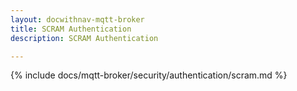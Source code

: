 ```yaml
---
layout: docwithnav-mqtt-broker
title: SCRAM Authentication
description: SCRAM Authentication

---
```


{% include docs/mqtt-broker/security/authentication/scram.md %}
